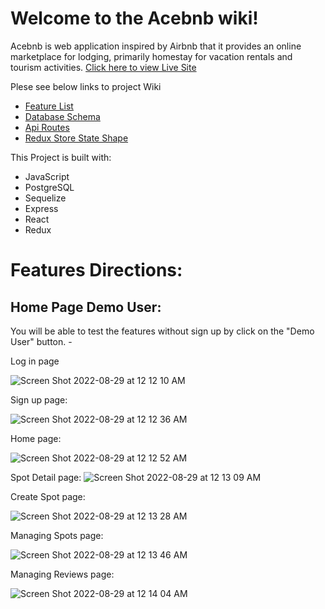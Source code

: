 # Welcome to the Acebnb wiki!

Acebnb is web application inspired by Airbnb that it provides an online marketplace for lodging, primarily homestay for vacation rentals and tourism activities.
[Click here to view Live Site](https://authenme.herokuapp.com/)



Plese see below links to project Wiki

* [Feature List](https://github.com/chencc33/W12-authenticateMe/wiki/Feature-List)
* [Database Schema](https://github.com/chencc33/W12-authenticateMe/wiki/DataBase-Schema)
* [Api Routes](https://github.com/chencc33/W12-authenticateMe/wiki/API-Documentation)
* [Redux Store State Shape](https://github.com/chencc33/W12-authenticateMe/wiki/Redux-State-Shape)

This Project is built with:
* JavaScript
* PostgreSQL
* Sequelize
* Express
* React
* Redux

# Features Directions:

## Home Page Demo User:

You will be able to test the features without sign up by click on the "Demo User" button. -

Log in page

![Screen Shot 2022-08-29 at 12 12 10 AM](https://user-images.githubusercontent.com/47489094/187144302-98d45649-7bea-46a7-b0a0-deb9430cf070.png)

Sign up page:

![Screen Shot 2022-08-29 at 12 12 36 AM](https://user-images.githubusercontent.com/47489094/187144390-e91052f5-3c2e-464e-bae7-28433309c29b.png)


Home page:


![Screen Shot 2022-08-29 at 12 12 52 AM](https://user-images.githubusercontent.com/47489094/187144442-717fdc27-ae67-4efa-a8ed-59c9c21fc406.png)


Spot Detail page:
![Screen Shot 2022-08-29 at 12 13 09 AM](https://user-images.githubusercontent.com/47489094/187144504-2f595e33-76f4-4af6-b513-e2ae291e1a76.png)




Create Spot page:

![Screen Shot 2022-08-29 at 12 13 28 AM](https://user-images.githubusercontent.com/47489094/187144554-e2bea9b7-0f2e-4523-bcb2-4ce30c0bd3f3.png)



Managing Spots page:

![Screen Shot 2022-08-29 at 12 13 46 AM](https://user-images.githubusercontent.com/47489094/187144595-66c30a23-61db-4f0b-b804-4d8bd59828e3.png)


Managing Reviews page:

![Screen Shot 2022-08-29 at 12 14 04 AM](https://user-images.githubusercontent.com/47489094/187144647-24ce0115-c2b7-4b03-8943-24e566b45453.png)

